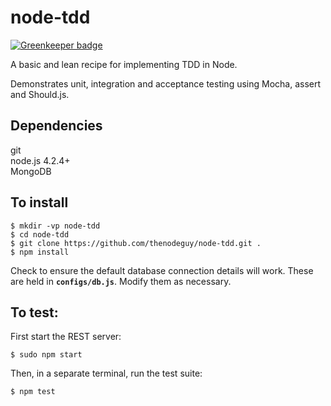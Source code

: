 # node-tdd

[![Greenkeeper badge](https://badges.greenkeeper.io/bjvickers/node-tdd.svg)](https://greenkeeper.io/)

A basic and lean recipe for implementing TDD in Node.

Demonstrates unit, integration and acceptance testing using Mocha, assert and
Should.js.


Dependencies
-
git  
node.js 4.2.4+  
MongoDB


To install
-
```
$ mkdir -vp node-tdd  
$ cd node-tdd  
$ git clone https://github.com/thenodeguy/node-tdd.git .  
$ npm install
```
Check to ensure the default database connection details will work. These are 
held in <strong><code>configs/db.js</code></strong>. Modify them as necessary.


To test:
-
First start the REST server:
```
$ sudo npm start
```
Then, in a separate terminal, run the test suite:
```
$ npm test
```
